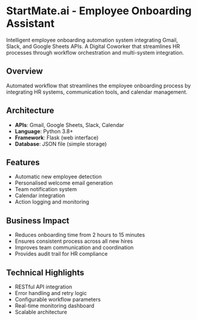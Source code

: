 # StartMate.ai - Employee Onboarding Assistant

Intelligent employee onboarding automation system integrating Gmail, Slack, and Google Sheets APIs. A Digital Coworker that streamlines HR processes through workflow orchestration and multi-system integration.

## Overview
Automated workflow that streamlines the employee onboarding process by integrating HR systems, communication tools, and calendar management.

## Architecture
- **APIs**: Gmail, Google Sheets, Slack, Calendar
- **Language**: Python 3.8+
- **Framework**: Flask (web interface)
- **Database**: JSON file (simple storage)

## Features
- Automatic new employee detection
- Personalised welcome email generation
- Team notification system
- Calendar integration
- Action logging and monitoring

## Business Impact
- Reduces onboarding time from 2 hours to 15 minutes
- Ensures consistent process across all new hires
- Improves team communication and coordination
- Provides audit trail for HR compliance

## Technical Highlights
- RESTful API integration
- Error handling and retry logic
- Configurable workflow parameters
- Real-time monitoring dashboard
- Scalable architecture
